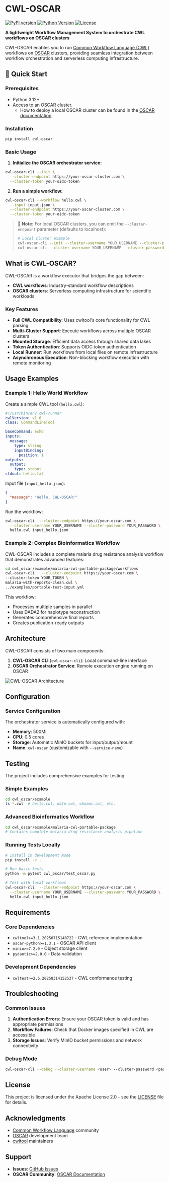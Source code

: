 # CWL-OSCAR

[![PyPI version](https://badge.fury.io/py/cwl-oscar.svg)](https://pypi.org/project/cwl-oscar/)
[![Python Version](https://img.shields.io/badge/python-3.12%2B-blue.svg)](https://python.org)
[![License](https://img.shields.io/badge/license-Apache%202.0-green.svg)](LICENSE)

**A lightweight Workflow Management System to orchestrate CWL workflows on OSCAR clusters**

CWL-OSCAR enables you to run [Common Workflow Language (CWL)](https://www.commonwl.org/) workflows on [OSCAR](https://oscar.grycap.net/) clusters, providing seamless integration between workflow orchestration and serverless computing infrastructure.

## 🚀 Quick Start

### Prerequisites

- Python 3.12+
- Access to an OSCAR cluster. 
    - How to deploy a local OSCAR cluster can be found in the [OSCAR documentation](https://docs.oscar.grycap.net/latest/local-testing/).

### Installation

```bash
pip install cwl-oscar
```

### Basic Usage

1. **Initialize the OSCAR orchestrator service:**
```bash
cwl-oscar-cli --init \
  --cluster-endpoint https://your-oscar-cluster.com \
  --cluster-token your-oidc-token
```

2. **Run a simple workflow:**
```bash
cwl-oscar-cli --workflow hello.cwl \
  --input input.json \
  --cluster-endpoint https://your-oscar-cluster.com \
  --cluster-token your-oidc-token
```

> **📝 Note:** For local OSCAR clusters, you can omit the `--cluster-endpoint` parameter (defaults to localhost):
> ```bash
> # Local cluster example
> cwl-oscar-cli --init --cluster-username YOUR_USERNAME --cluster-password YOUR_PASSWORD
> cwl-oscar-cli --cluster-username YOUR_USERNAME --cluster-password YOUR_PASSWORD hello.cwl input.json
> ```

## What is CWL-OSCAR?

CWL-OSCAR is a workflow executor that bridges the gap between:
- **CWL workflows**: Industry-standard workflow descriptions
- **OSCAR clusters**: Serverless computing infrastructure for scientific workloads

### Key Features

- **Full CWL Compatibility**: Uses cwltool's core functionality for CWL parsing
- **Multi-Cluster Support**: Execute workflows across multiple OSCAR clusters  
- **Mounted Storage**: Efficient data access through shared data lakes
- **Token Authentication**: Supports OIDC token authentication
- **Local Runner**: Run workflows from local files on remote infrastructure
- **Asynchronous Execution**: Non-blocking workflow execution with remote monitoring

## Usage Examples

### Example 1: Hello World Workflow

Create a simple CWL tool (`hello.cwl`):
```yaml
#!/usr/bin/env cwl-runner
cwlVersion: v1.0
class: CommandLineTool

baseCommand: echo
inputs:
  message:
    type: string
    inputBinding:
      position: 1
outputs:
  output:
    type: stdout
stdout: hello.txt
```

Input file (`input_hello.json`):
```json
{
  "message": "Hello, CWL-OSCAR!"
}
```

Run the workflow:
```bash
cwl-oscar-cli  --cluster-endpoint https://your-oscar.com \
  --cluster-username YOUR_USERNAME --cluster-password YOUR_PASSWORD \
  hello.cwl input_hello.json
```

### Example 2: Complex Bioinformatics Workflow

CWL-OSCAR includes a complete malaria drug resistance analysis workflow that demonstrates advanced features:

```bash
cd cwl_oscar/example/malaria-cwl-portable-package/workflows
cwl-oscar-cli   --cluster-endpoint https://your-oscar.com \
--cluster-token YOUR_TOKEN \
malaria-with-reports-clean.cwl \
../examples/portable-test-input.yml
```

This workflow:
- Processes multiple samples in parallel
- Uses DADA2 for haplotype reconstruction  
- Generates comprehensive final reports
- Creates publication-ready outputs

## Architecture

CWL-OSCAR consists of two main components:

1. **CWL-OSCAR CLI** (`cwl-oscar-cli`): Local command-line interface
2. **OSCAR Orchestrator Service**: Remote execution engine running on OSCAR

![CWL-OSCAR Architecture](docs/images/cwl-oscar-diagram-2025-08-27-1901.png)

## Configuration

### Service Configuration

The orchestrator service is automatically configured with:
- **Memory**: 500Mi
- **CPU**: 0.5 cores
- **Storage**: Automatic MinIO buckets for input/output/mount
- **Name**: `cwl-oscar` (customizable with `--service-name`)

## Testing

The project includes comprehensive examples for testing:

### Simple Examples
```bash
cd cwl_oscar/example
ls *.cwl  # hello.cwl, date.cwl, whoami.cwl, etc.
```

### Advanced Bioinformatics Workflow
```bash
cd cwl_oscar/example/malaria-cwl-portable-package
# Contains complete malaria drug resistance analysis pipeline
```

### Running Tests Locally

```bash
# Install in development mode
pip install -e .

# Run basic tests
python -m pytest cwl_oscar/test_oscar.py

# Test with local workflows
cwl-oscar-cli  --cluster-endpoint https://your-oscar.com \
  --cluster-username YOUR_USERNAME --cluster-password YOUR_PASSWORD \
  hello.cwl input_hello.json
```

## Requirements

### Core Dependencies
- `cwltool>=3.1.20250715140722` - CWL reference implementation
- `oscar-python>=1.3.1` - OSCAR API client
- `minio>=7.2.0` - Object storage client
- `pydantic>=2.0.0` - Data validation

### Development Dependencies
- `cwltest>=2.6.20250314152537` - CWL conformance testing

## Troubleshooting

### Common Issues

1. **Authentication Errors**: Ensure your OSCAR token is valid and has appropriate permissions
2. **Workflow Failures**: Check that Docker images specified in CWL are accessible
3. **Storage Issues**: Verify MinIO bucket permissions and network connectivity

### Debug Mode

```bash
cwl-oscar-cli --debug --cluster-username <user> --cluster-password <password> your-workflow.cwl your-input.json
```

## License

This project is licensed under the Apache License 2.0 - see the [LICENSE](LICENSE) file for details.

## Acknowledgments

- [Common Workflow Language](https://www.commonwl.org/) community
- [OSCAR](https://oscar.grycap.net/) development team
- [cwltool](https://github.com/common-workflow-language/cwltool) maintainers

## Support

- **Issues**: [GitHub Issues](https://github.com/grycap/cwl-oscar/issues)
- **OSCAR Community**: [OSCAR Documentation](https://docs.oscar.grycap.net/)
